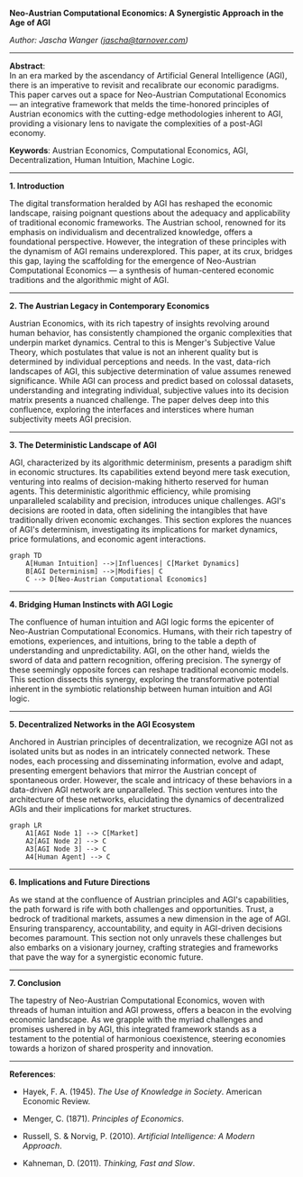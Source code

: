 **Neo-Austrian Computational Economics: A Synergistic Approach in the Age of AGI**

*Author: Jascha Wanger (jascha@tarnover.com)*

---

**Abstract**:  
In an era marked by the ascendancy of Artificial General Intelligence (AGI), there is an imperative to revisit and recalibrate our economic paradigms. This paper carves out a space for Neo-Austrian Computational Economics — an integrative framework that melds the time-honored principles of Austrian economics with the cutting-edge methodologies inherent to AGI, providing a visionary lens to navigate the complexities of a post-AGI economy.

**Keywords**: Austrian Economics, Computational Economics, AGI, Decentralization, Human Intuition, Machine Logic.

---

**1. Introduction**

The digital transformation heralded by AGI has reshaped the economic landscape, raising poignant questions about the adequacy and applicability of traditional economic frameworks. The Austrian school, renowned for its emphasis on individualism and decentralized knowledge, offers a foundational perspective. However, the integration of these principles with the dynamism of AGI remains underexplored. This paper, at its crux, bridges this gap, laying the scaffolding for the emergence of Neo-Austrian Computational Economics — a synthesis of human-centered economic traditions and the algorithmic might of AGI.

---

**2. The Austrian Legacy in Contemporary Economics**

Austrian Economics, with its rich tapestry of insights revolving around human behavior, has consistently championed the organic complexities that underpin market dynamics. Central to this is Menger's Subjective Value Theory, which postulates that value is not an inherent quality but is determined by individual perceptions and needs. In the vast, data-rich landscapes of AGI, this subjective determination of value assumes renewed significance. While AGI can process and predict based on colossal datasets, understanding and integrating individual, subjective values into its decision matrix presents a nuanced challenge. The paper delves deep into this confluence, exploring the interfaces and interstices where human subjectivity meets AGI precision.

---

**3. The Deterministic Landscape of AGI**

AGI, characterized by its algorithmic determinism, presents a paradigm shift in economic structures. Its capabilities extend beyond mere task execution, venturing into realms of decision-making hitherto reserved for human agents. This deterministic algorithmic efficiency, while promising unparalleled scalability and precision, introduces unique challenges. AGI's decisions are rooted in data, often sidelining the intangibles that have traditionally driven economic exchanges. This section explores the nuances of AGI's determinism, investigating its implications for market dynamics, price formulations, and economic agent interactions.

```mermaid
graph TD
    A[Human Intuition] -->|Influences| C[Market Dynamics]
    B[AGI Determinism] -->|Modifies| C
    C --> D[Neo-Austrian Computational Economics]
```

---

**4. Bridging Human Instincts with AGI Logic**

The confluence of human intuition and AGI logic forms the epicenter of Neo-Austrian Computational Economics. Humans, with their rich tapestry of emotions, experiences, and intuitions, bring to the table a depth of understanding and unpredictability. AGI, on the other hand, wields the sword of data and pattern recognition, offering precision. The synergy of these seemingly opposite forces can reshape traditional economic models. This section dissects this synergy, exploring the transformative potential inherent in the symbiotic relationship between human intuition and AGI logic.

---

**5. Decentralized Networks in the AGI Ecosystem**

Anchored in Austrian principles of decentralization, we recognize AGI not as isolated units but as nodes in an intricately connected network. These nodes, each processing and disseminating information, evolve and adapt, presenting emergent behaviors that mirror the Austrian concept of spontaneous order. However, the scale and intricacy of these behaviors in a data-driven AGI network are unparalleled. This section ventures into the architecture of these networks, elucidating the dynamics of decentralized AGIs and their implications for market structures.

```mermaid
graph LR
    A1[AGI Node 1] --> C[Market]
    A2[AGI Node 2] --> C
    A3[AGI Node 3] --> C
    A4[Human Agent] --> C
```

---

**6. Implications and Future Directions**

As we stand at the confluence of Austrian principles and AGI's capabilities, the path forward is rife with both challenges and opportunities. Trust, a bedrock of traditional markets, assumes a new dimension in the age of AGI. Ensuring transparency, accountability, and equity in AGI-driven decisions becomes paramount. This section not only unravels these challenges but also embarks on a visionary journey, crafting strategies and frameworks that pave the way for a synergistic economic future.

---

**7. Conclusion**

The tapestry of Neo-Austrian Computational Economics, woven with threads of human intuition and AGI prowess, offers a beacon in the evolving economic landscape. As we grapple with the myriad challenges and promises ushered in by AGI, this integrated framework stands as a testament to the potential of harmonious coexistence, steering economies towards a horizon of shared prosperity and innovation.

---

**References**:

- Hayek, F. A. (1945). *The Use of Knowledge in Society*. American Economic Review.
  
- Menger, C. (1871). *Principles of Economics*.

- Russell, S. & Norvig, P. (2010). *Artificial Intelligence: A Modern Approach*.

- Kahneman, D. (2011). *Thinking, Fast and Slow*.
